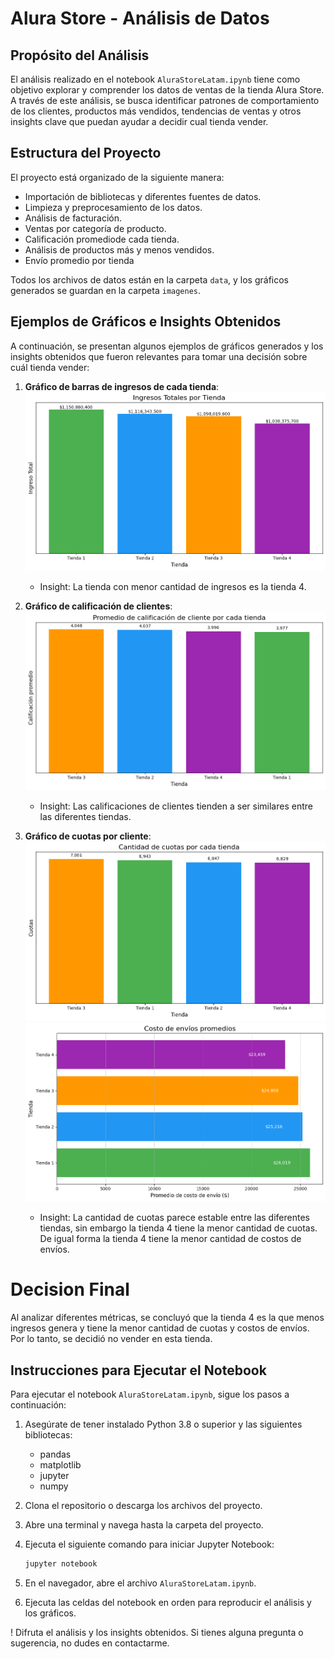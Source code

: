 # Alura Store - Análisis de Datos 

## Propósito del Análisis
El análisis realizado en el notebook `AluraStoreLatam.ipynb` tiene como objetivo explorar y comprender los datos de ventas de la tienda Alura Store. A través de este análisis, se busca identificar patrones de comportamiento de los clientes, productos más vendidos, tendencias de ventas y otros insights clave que puedan ayudar a decidir cual tienda vender. 

## Estructura del Proyecto
El proyecto está organizado de la siguiente manera:
- Importación de bibliotecas y diferentes fuentes de datos.
- Limpieza y preprocesamiento de los datos.
- Análisis de facturación.
- Ventas por categoría de producto.
- Calificación promediode cada tienda.
- Análisis de productos más y menos vendidos.
- Envío promedio por tienda

Todos los archivos de datos están en la carpeta `data`, y los gráficos generados se guardan en la carpeta `imagenes`.

## Ejemplos de Gráficos e Insights Obtenidos
A continuación, se presentan algunos ejemplos de gráficos generados y los insights obtenidos que fueron relevantes para tomar una decisión sobre cuál tienda vender:

1. **Gráfico de barras de ingresos de cada tienda**:
![alt text](<imagenes/Ingresos por tienda.png>)
    - Insight: La tienda con menor cantidad de ingresos es la tienda 4.

2. **Gráfico de calificación de clientes**:
![alt text](<imagenes/Calificacionpromedio.png>)
    - Insight: Las calificaciones de clientes tienden a ser similares entre las diferentes tiendas.

3. **Gráfico de cuotas por cliente**:
![alt text](<imagenes/CantidadDeCuotas.png>)
![alt text](<imagenes/Costos de envios.png>)
    - Insight: La cantidad de cuotas parece estable entre las diferentes tiendas, sin embargo la tienda 4 tiene la menor cantidad de cuotas. De igual forma la tienda 4 tiene la menor cantidad de costos de envíos.

# Decision Final
Al analizar diferentes métricas, se concluyó que la tienda 4 es la que menos ingresos genera y tiene la menor cantidad de cuotas y costos de envíos. Por lo tanto, se decidió no vender en esta tienda.

## Instrucciones para Ejecutar el Notebook
Para ejecutar el notebook `AluraStoreLatam.ipynb`, sigue los pasos a continuación:

1. Asegúrate de tener instalado Python 3.8 o superior y las siguientes bibliotecas:
    - pandas
    - matplotlib
    - jupyter
    - numpy

2. Clona el repositorio o descarga los archivos del proyecto.

3. Abre una terminal y navega hasta la carpeta del proyecto.

4. Ejecuta el siguiente comando para iniciar Jupyter Notebook:
    ```bash
    jupyter notebook
    ```

5. En el navegador, abre el archivo `AluraStoreLatam.ipynb`.

6. Ejecuta las celdas del notebook en orden para reproducir el análisis y los gráficos.

! Difruta el análisis y los insights obtenidos. Si tienes alguna pregunta o sugerencia, no dudes en contactarme.
